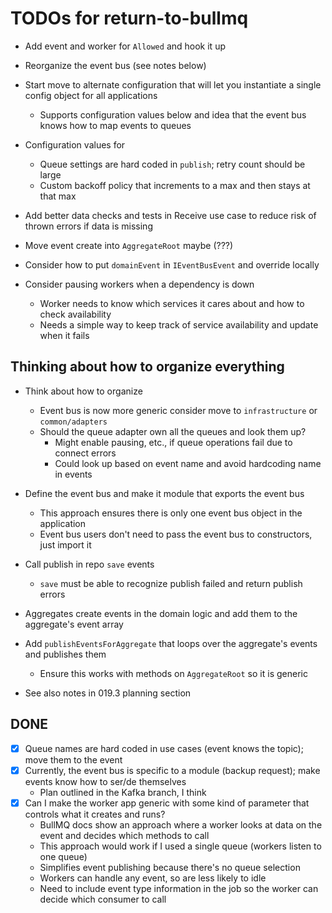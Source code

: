# TODOs for return-to-bullmq

-  Add event and worker for `Allowed` and hook it up

-  Reorganize the event bus (see notes below)

-  Start move to alternate configuration that will let you instantiate a single config object for all applications
   -  Supports configuration values below and idea that the event bus knows how to map events to queues
-  Configuration values for
   -  Queue settings are hard coded in `publish`; retry count should be large
   -  Custom backoff policy that increments to a max and then stays at that max
-  Add better data checks and tests in Receive use case to reduce risk of thrown errors if data is missing
-  Move event create into `AggregateRoot` maybe (???)
-  Consider how to put `domainEvent` in `IEventBusEvent` and override locally
-  Consider pausing workers when a dependency is down
   -  Worker needs to know which services it cares about and how to check availability
   -  Needs a simple way to keep track of service availability and update when it fails

## Thinking about how to organize everything

-  Think about how to organize

   -  Event bus is now more generic consider move to `infrastructure` or `common/adapters`
   -  Should the queue adapter own all the queues and look them up?
      -  Might enable pausing, etc., if queue operations fail due to connect errors
      -  Could look up based on event name and avoid hardcoding name in events

-  Define the event bus and make it module that exports the event bus
   -  This approach ensures there is only one event bus object in the application
   -  Event bus users don't need to pass the event bus to constructors, just import it
-  Call publish in repo `save` events
   -  `save` must be able to recognize publish failed and return publish errors
-  Aggregates create events in the domain logic and add them to the aggregate's event array
-  Add `publishEventsForAggregate` that loops over the aggregate's events and publishes them
   -  Ensure this works with methods on `AggregateRoot` so it is generic
-  See also notes in 019.3 planning section

## DONE

-  [x] Queue names are hard coded in use cases (event knows the topic); move them to the event
-  [x] Currently, the event bus is specific to a module (backup request); make events know how to ser/de themselves
   -  Plan outlined in the Kafka branch, I think
-  [x] Can I make the worker app generic with some kind of parameter that controls what it creates and runs?
   -  BullMQ docs show an approach where a worker looks at data on the event and decides which methods to call
   -  This approach would work if I used a single queue (workers listen to one queue)
   -  Simplifies event publishing because there's no queue selection
   -  Workers can handle any event, so are less likely to idle
   -  Need to include event type information in the job so the worker can decide which consumer to call
